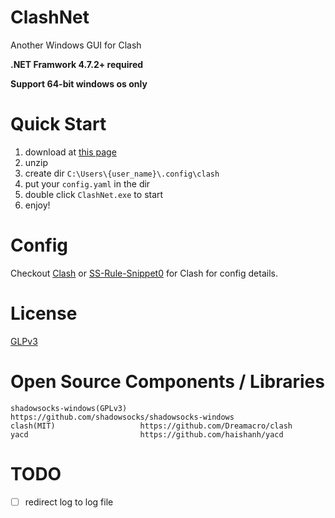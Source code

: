 # ClashNet
Another Windows GUI for Clash

**.NET Framwork 4.7.2+ required**

**Support 64-bit windows os only**

# Quick Start
1. download at [this page](https://github.com/coderbean/ClashNet/releases)
2. unzip 
3. create dir `C:\Users\{user_name}\.config\clash`
4. put your `config.yaml` in the dir
5. double click `ClashNet.exe` to start
6. enjoy!

# Config
Checkout [Clash](https://github.com/Dreamacro/clash) or [SS-Rule-Snippet0](https://github.com/Hackl0us/SS-Rule-Snippet/blob/master/LAZY_RULES/clash.yml) for Clash for config details.

# License
[GLPv3](https://github.com/coderbean/ClashNet/blob/master/LICENSE)
# Open Source Components / Libraries
```
shadowsocks-windows(GPLv3)   https://github.com/shadowsocks/shadowsocks-windows
clash(MIT)                   https://github.com/Dreamacro/clash
yacd                         https://github.com/haishanh/yacd
```

# TODO
- [ ] redirect log to log file
